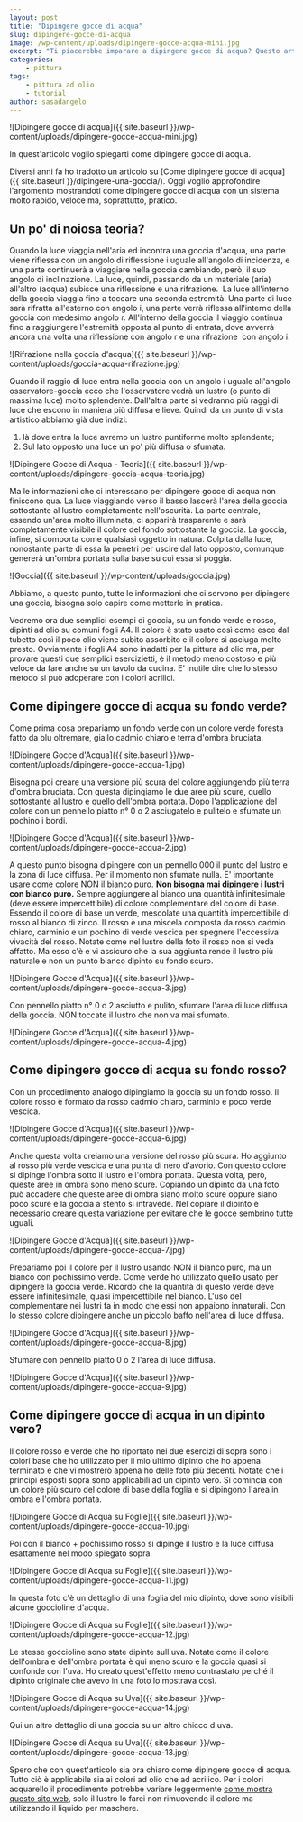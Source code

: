 ```yaml
---
layout: post
title: "Dipingere gocce di acqua"
slug: dipingere-gocce-di-acqua
image: /wp-content/uploads/dipingere-gocce-acqua-mini.jpg
excerpt: "Ti piacerebbe imparare a dipingere gocce di acqua? Questo articolo ti spiega, con esempi pratici, come dipingere gocce di acqua in un dipinto ad olio."
categories:
    - pittura
tags:
    - pittura ad olio
    - tutorial
author: sasadangelo
---
```


![Dipingere gocce di acqua]({{ site.baseurl }}/wp-content/uploads/dipingere-gocce-acqua-mini.jpg)

In quest'articolo voglio spiegarti come dipingere gocce di acqua.

Diversi anni fa ho tradotto un articolo su [Come dipingere gocce di acqua]({{ site.baseurl }}/dipingere-una-goccia/). Oggi voglio approfondire l'argomento mostrandoti come dipingere gocce di acqua con un sistema molto rapido, veloce ma, soprattutto, pratico.

## Un po' di noiosa teoria?

Quando la luce viaggia nell'aria ed incontra una goccia d'acqua, una parte viene riflessa con un angolo di riflessione i uguale all'angolo di incidenza, e una parte continuerà a viaggiare nella goccia cambiando, però, il suo angolo di inclinazione. La luce, quindi, passando da un materiale (aria) all'altro (acqua) subisce una riflessione e una rifrazione.  La luce all'interno della goccia viaggia fino a toccare una seconda estremità. Una parte di luce sarà rifratta all'esterno con angolo i, una parte verrà riflessa all'interno della goccia con medesimo angolo r. All'interno della goccia il viaggio continua fino a raggiungere l'estremità opposta al punto di entrata, dove avverrà ancora una volta una riflessione con angolo r e una rifrazione  con angolo i.

![Rifrazione nella goccia d'acqua]({{ site.baseurl }}/wp-content/uploads/goccia-acqua-rifrazione.jpg)

Quando il raggio di luce entra nella goccia con un angolo i uguale all'angolo osservatore-goccia ecco che l'osservatore vedrà un lustro (o punto di massima luce) molto splendente. Dall'altra parte si vedranno più raggi di luce che escono in maniera più diffusa e lieve. Quindi da un punto di vista artistico abbiamo già due indizi:

1. là dove entra la luce avremo un lustro puntiforme molto splendente;
2. Sul lato opposto una luce un po' più diffusa o sfumata.

![Dipingere Gocce di Acqua - Teoria]({{ site.baseurl }}/wp-content/uploads/dipingere-goccia-acqua-teoria.jpg)

Ma le informazioni che ci interessano per dipingere gocce di acqua non finiscono qua. La luce viaggiando verso il basso lascerà l'area della goccia sottostante al lustro completamente nell'oscurità. La parte centrale, essendo un'area molto illuminata, ci apparirà trasparente e sarà completamente visibile il colore del fondo sottostante la goccia. La goccia, infine, si comporta come qualsiasi oggetto in natura. Colpita dalla luce, nonostante parte di essa la penetri per uscire dal lato opposto, comunque genererà un'ombra portata sulla base su cui essa si poggia.

![Goccia]({{ site.baseurl }}/wp-content/uploads/goccia.jpg)

Abbiamo, a questo punto, tutte le informazioni che ci servono per dipingere una goccia, bisogna solo capire come metterle in pratica.

Vedremo ora due semplici esempi di goccia, su un fondo verde e rosso, dipinti ad olio su comuni fogli A4. Il colore è stato usato così come esce dal tubetto così il poco olio viene subito assorbito e il colore si asciuga molto presto. Ovviamente i fogli A4 sono inadatti per la pittura ad olio ma, per provare questi due semplici esercizietti, è il metodo meno costoso e più veloce da fare anche su un tavolo da cucina. E' inutile dire che lo stesso metodo si può adoperare con i colori acrilici.

## Come dipingere gocce di acqua su fondo verde?

Come prima cosa prepariamo un fondo verde con un colore verde foresta fatto da blu oltremare, giallo cadmio chiaro e terra d'ombra bruciata.

![Dipingere Gocce d'Acqua]({{ site.baseurl }}/wp-content/uploads/dipingere-gocce-acqua-1.jpg)

Bisogna poi creare una versione più scura del colore aggiungendo più terra d'ombra bruciata. Con questa dipingiamo le due aree più scure, quello sottostante al lustro e quello dell'ombra portata. Dopo l'applicazione del colore con un pennello piatto n° 0 o 2 asciugatelo e pulitelo e sfumate un pochino i bordi.

![Dipingere Gocce d'Acqua]({{ site.baseurl }}/wp-content/uploads/dipingere-gocce-acqua-2.jpg)

A questo punto bisogna dipingere con un pennello 000 il punto del lustro e la zona di luce diffusa. Per il momento non sfumate nulla. E' importante usare come colore NON il bianco puro. **Non bisogna mai dipingere i lustri con bianco puro.** Sempre aggiungere al bianco una quantità infinitesimale (deve essere impercettibile) di colore complementare del colore di base. Essendo il colore di base un verde, mescolate una quantità impercettibile di rosso al bianco di zinco. Il rosso è una miscela composta da rosso cadmio chiaro, carminio e un pochino di verde vescica per spegnere l'eccessiva vivacità del rosso. Notate come nel lustro della foto il rosso non si veda affatto. Ma esso c'è e vi assicuro che la sua aggiunta rende il lustro più naturale e non un punto bianco dipinto su fondo scuro.

![Dipingere Gocce d'Acqua]({{ site.baseurl }}/wp-content/uploads/dipingere-gocce-acqua-3.jpg)

Con pennello piatto n° 0 o 2 asciutto e pulito, sfumare l'area di luce diffusa della goccia. NON toccate il lustro che non va mai sfumato.

![Dipingere Gocce d'Acqua]({{ site.baseurl }}/wp-content/uploads/dipingere-gocce-acqua-4.jpg)

## Come dipingere gocce di acqua su fondo rosso?

Con un procedimento analogo dipingiamo la goccia su un fondo rosso. Il colore rosso è formato da rosso cadmio chiaro, carminio e poco verde vescica.

![Dipingere Gocce d'Acqua]({{ site.baseurl }}/wp-content/uploads/dipingere-gocce-acqua-6.jpg)

Anche questa volta creiamo una versione del rosso più scura. Ho aggiunto al rosso più verde vescica e una punta di nero d'avorio. Con questo colore si dipinge l'ombra sotto il lustro e l'ombra portata. Questa volta, però, queste aree in ombra sono meno scure. Copiando un dipinto da una foto può accadere che queste aree di ombra siano molto scure oppure siano poco scure e la goccia a stento si intravede. Nel copiare il dipinto è necessario creare questa variazione per evitare che le gocce sembrino tutte uguali.

![Dipingere Gocce d'Acqua]({{ site.baseurl }}/wp-content/uploads/dipingere-gocce-acqua-7.jpg)

Prepariamo poi il colore per il lustro usando NON il bianco puro, ma un bianco con pochissimo verde. Come verde ho utilizzato quello usato per dipingere la goccia verde. Ricordo che la quantità di questo verde deve essere infinitesimale, quasi impercettibile nel bianco. L'uso del complementare nei lustri fa in modo che essi non appaiono innaturali. Con lo stesso colore dipingere anche un piccolo baffo nell'area di luce diffusa.

![Dipingere Gocce d'Acqua]({{ site.baseurl }}/wp-content/uploads/dipingere-gocce-acqua-8.jpg)

Sfumare con pennello piatto 0 o 2 l'area di luce diffusa.

![Dipingere Gocce d'Acqua]({{ site.baseurl }}/wp-content/uploads/dipingere-gocce-acqua-9.jpg)

## Come dipingere gocce di acqua in un dipinto vero?

Il colore rosso e verde che ho riportato nei due esercizi di sopra sono i colori base che ho utilizzato per il mio ultimo dipinto che ho appena terminato e che vi mostrerò appena ho delle foto più decenti. Notate che i principi esposti sopra sono applicabili ad un dipinto vero. Si comincia con un colore più scuro del colore di base della foglia e si dipingono l'area in ombra e l'ombra portata.

![Dipingere Gocce di Acqua su Foglie]({{ site.baseurl }}/wp-content/uploads/dipingere-gocce-acqua-10.jpg)

Poi con il bianco + pochissimo rosso si dipinge il lustro e la luce diffusa esattamente nel modo spiegato sopra.

![Dipingere Gocce di Acqua su Foglie]({{ site.baseurl }}/wp-content/uploads/dipingere-gocce-acqua-11.jpg)

In questa foto c'è un dettaglio di una foglia del mio dipinto, dove sono visibili alcune goccioline d'acqua.

![Dipingere Gocce di Acqua su Foglie]({{ site.baseurl }}/wp-content/uploads/dipingere-gocce-acqua-12.jpg)

Le stesse goccioline sono state dipinte sull'uva. Notate come il colore dell'ombra e dell'ombra portata è qui meno scuro e la goccia quasi si confonde con l'uva. Ho creato quest'effetto meno contrastato perché il dipinto originale che avevo in una foto lo mostrava così.

![Dipingere Gocce di Acqua su Uva]({{ site.baseurl }}/wp-content/uploads/dipingere-gocce-acqua-14.jpg)

Qui un altro dettaglio di una goccia su un altro chicco d'uva.

![Dipingere Gocce di Acqua su Uva]({{ site.baseurl }}/wp-content/uploads/dipingere-gocce-acqua-13.jpg)

Spero che con quest'articolo sia ora chiaro come dipingere gocce di acqua. Tutto ciò è applicabile sia ai colori ad olio che ad acrilico. Per i colori acquarello il procedimento potrebbe variare leggermente [come mostra questo sito web](https://susieshort.net/waterdrops.html), solo il lustro lo farei non rimuovendo il colore ma utilizzando il liquido per maschere.

